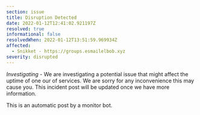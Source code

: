 ```yaml
---
section: issue
title: Disruption Detected
date: 2022-01-12T12:41:02.921197Z
resolved: true
informational: false
resolvedWhen: 2022-01-12T13:51:59.969934Z
affected:
  - Snikket - https://groups.esmailelbob.xyz
severity: disrupted
---
```

*Investigating* - We are investigating a potential issue that might affect the uptime of one our of services. We are sorry for any inconvenience this may cause you. This incident post will be updated once we have more information.

This is an automatic post by a monitor bot.
        